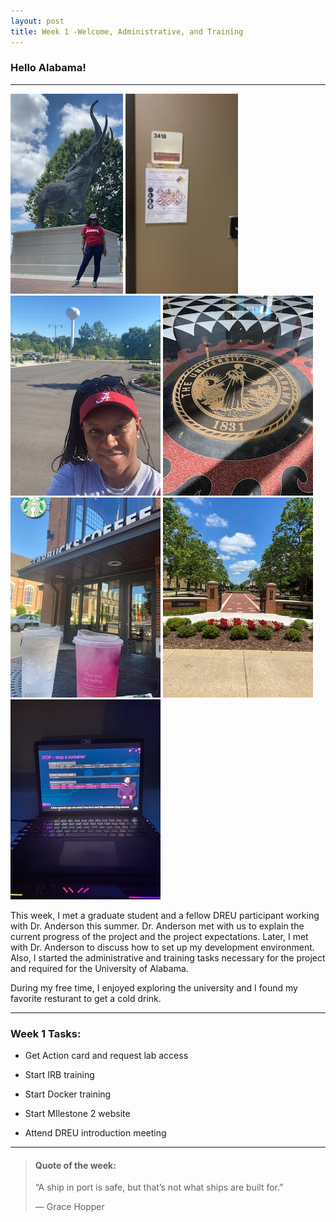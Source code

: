 ```yaml
---
layout: post
title: Week 1 -Welcome, Administrative, and Training
---
```


### Hello Alabama!

----

![uapwkone7](/images/uapwkone7.jpg)
![uapwkone10](/images/uapwkone10.jpg)
![uapwkone1](/images/uapwkone1.jpg)
![uapwkone12](/images/uapwkone12.jpg)
![uapwkone3](/images/uapwkone3.jpg)
![uapwkone6](/images/uapwkone6.jpg)
![uapwktwo4](/images/uapwktwo4.jpg)


This week, I met a graduate student and a fellow DREU participant working with Dr. Anderson this summer. Dr. Anderson met with us to explain the current progress of the project and the project expectations. Later, I met with Dr. Anderson to discuss how to set up my development environment. Also, I started the administrative and training tasks necessary for the project and required for the University of Alabama. 

During my free time, I enjoyed exploring the university and I found my favorite resturant to get a cold drink.

----

### Week 1 Tasks:

- Get Action card and request lab access	

- Start IRB training

- Start Docker training

- Start MIlestone 2 website

- Attend DREU introduction meeting

----

> #### Quote of the week:
> “A ship in port is safe, but that’s not what ships are built for.” 
>
> — Grace Hopper
